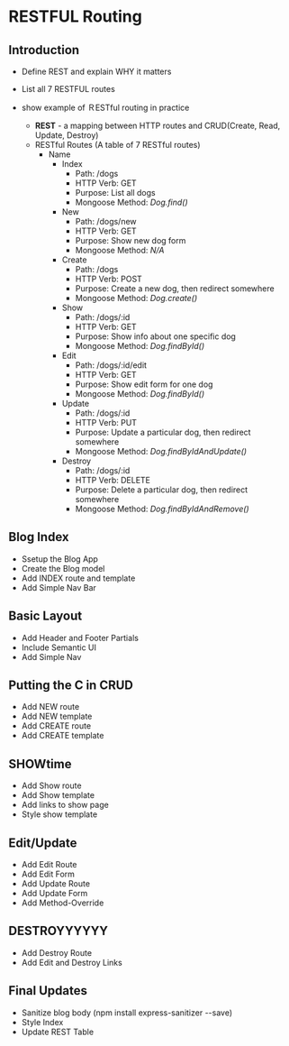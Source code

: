 # RESTFUL Routing

## Introduction
- Define REST and explain WHY it matters
- List all 7 RESTFUL routes
- show example of ＲESTful routing in practice

    - **REST** - a mapping between HTTP routes and CRUD(Create, Read, Update, Destroy)
    - RESTful Routes (A table of 7 RESTful routes)
        - Name
            - Index
                - Path: /dogs
                - HTTP Verb: GET
                - Purpose: List all dogs
                - Mongoose Method: *Dog.find()*
            - New
                - Path: /dogs/new
                - HTTP Verb: GET
                - Purpose: Show new dog form
                - Mongoose Method: *N/A*
            - Create
                - Path: /dogs
                - HTTP Verb: POST
                - Purpose: Create a new dog, then redirect somewhere
                - Mongoose Method: *Dog.create()*
            - Show
                - Path: /dogs/:id
                - HTTP Verb: GET
                - Purpose: Show info about one specific dog
                - Mongoose Method: *Dog.findById()*
            - Edit
                - Path: /dogs/:id/edit
                - HTTP Verb: GET
                - Purpose: Show edit form for one dog
                - Mongoose Method: *Dog.findById()*
            - Update
                - Path: /dogs/:id
                - HTTP Verb: PUT
                - Purpose: Update a particular dog, then redirect somewhere
                - Mongoose Method: *Dog.findByIdAndUpdate()*
            - Destroy
                - Path: /dogs/:id
                - HTTP Verb: DELETE
                - Purpose: Delete a particular dog, then redirect somewhere
                - Mongoose Method: *Dog.findByIdAndRemove()*

## Blog Index
- Ssetup the Blog App
- Create the Blog model
- Add INDEX route and template
- Add Simple Nav Bar

## Basic Layout
- Add Header and Footer Partials
- Include Semantic UI
- Add Simple Nav

## Putting the C in CRUD
- Add NEW route
- Add NEW template
- Add CREATE route
- Add CREATE template

## SHOWtime
- Add Show route
- Add Show template
- Add links to show page
- Style show template

## Edit/Update
- Add Edit Route
- Add Edit Form
- Add Update Route
- Add Update Form
- Add Method-Override

## DESTROYYYYYY
- Add Destroy Route
- Add Edit and Destroy Links

## Final Updates
- Sanitize blog body (npm install express-sanitizer --save)
- Style Index
- Update REST Table